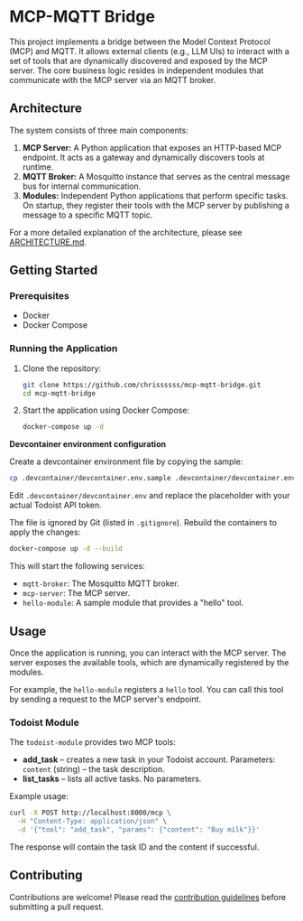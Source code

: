 # MCP-MQTT Bridge

This project implements a bridge between the Model Context Protocol (MCP) and MQTT. It allows external clients (e.g., LLM UIs) to interact with a set of tools that are dynamically discovered and exposed by the MCP server. The core business logic resides in independent modules that communicate with the MCP server via an MQTT broker.

## Architecture

The system consists of three main components:

1.  **MCP Server:** A Python application that exposes an HTTP-based MCP endpoint. It acts as a gateway and dynamically discovers tools at runtime.
2.  **MQTT Broker:** A Mosquitto instance that serves as the central message bus for internal communication.
3.  **Modules:** Independent Python applications that perform specific tasks. On startup, they register their tools with the MCP server by publishing a message to a specific MQTT topic.

For a more detailed explanation of the architecture, please see [ARCHITECTURE.md](ARCHITECTURE.md).

## Getting Started

### Prerequisites

*   Docker
*   Docker Compose

### Running the Application

1.  Clone the repository:
    ```sh
    git clone https://github.com/chrissssss/mcp-mqtt-bridge.git
    cd mcp-mqtt-bridge
    ```

2.  Start the application using Docker Compose:
    ```sh
    docker-compose up -d
    ```

**Devcontainer environment configuration**

Create a devcontainer environment file by copying the sample:

```sh
cp .devcontainer/devcontainer.env.sample .devcontainer/devcontainer.env
```

Edit `.devcontainer/devcontainer.env` and replace the placeholder with your actual Todoist API token.

The file is ignored by Git (listed in `.gitignore`). Rebuild the containers to apply the changes:

```sh
docker-compose up -d --build
```

This will start the following services:
*   `mqtt-broker`: The Mosquitto MQTT broker.
*   `mcp-server`: The MCP server.
*   `hello-module`: A sample module that provides a "hello" tool.

## Usage

Once the application is running, you can interact with the MCP server. The server exposes the available tools, which are dynamically registered by the modules.

For example, the `hello-module` registers a `hello` tool. You can call this tool by sending a request to the MCP server's endpoint.

### Todoist Module

The `todoist-module` provides two MCP tools:

* **add_task** – creates a new task in your Todoist account. Parameters: `content` (string) – the task description.
* **list_tasks** – lists all active tasks. No parameters.

Example usage:

```sh
curl -X POST http://localhost:8000/mcp \
  -H "Content-Type: application/json" \
  -d '{"tool": "add_task", "params": {"content": "Buy milk"}}'
```

The response will contain the task ID and the content if successful.

## Contributing

Contributions are welcome! Please read the [contribution guidelines](CONTRIBUTING.md) before submitting a pull request.
